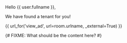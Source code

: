 Hello {{ user.fullname }},

We have found a tenant for you!

{{ url_for('view_ad', url=room.urlname, _external=True) }}

{# FIXME: What should be the content here? #}
